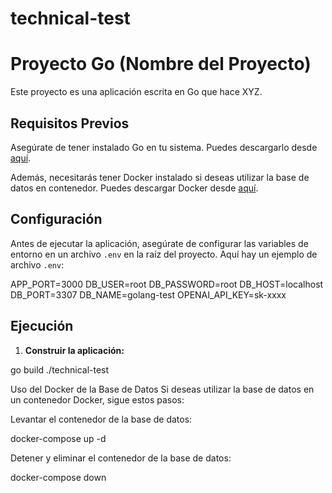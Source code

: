 # technical-test

# Proyecto Go (Nombre del Proyecto)

Este proyecto es una aplicación escrita en Go que hace XYZ.

## Requisitos Previos

Asegúrate de tener instalado Go en tu sistema. Puedes descargarlo desde [aquí](https://golang.org/dl/).

Además, necesitarás tener Docker instalado si deseas utilizar la base de datos en contenedor. Puedes descargar Docker desde [aquí](https://www.docker.com/products/docker-desktop).

## Configuración

Antes de ejecutar la aplicación, asegúrate de configurar las variables de entorno en un archivo `.env` en la raíz del proyecto. Aquí hay un ejemplo de archivo `.env`:

APP_PORT=3000
DB_USER=root
DB_PASSWORD=root
DB_HOST=localhost
DB_PORT=3307
DB_NAME=golang-test
OPENAI_API_KEY=sk-xxxx


## Ejecución

1. **Construir la aplicación:**


go build
./technical-test 

Uso del Docker de la Base de Datos
Si deseas utilizar la base de datos en un contenedor Docker, sigue estos pasos:

Levantar el contenedor de la base de datos:

docker-compose up -d

Detener y eliminar el contenedor de la base de datos:

docker-compose down
